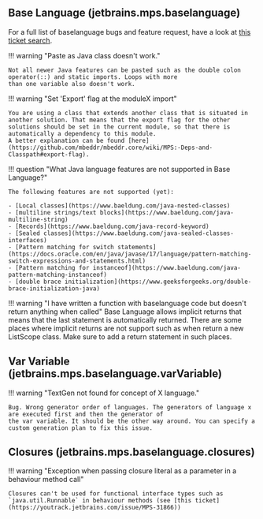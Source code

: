 ## Base Language (jetbrains.mps.baselanguage)

For a full list of baselanguage bugs and feature request, have a look at [this ticket search](https://youtrack.jetbrains.com/issues/MPS?q=%23Open%20%23BaseLanguage).

!!! warning "Paste as Java class doesn't work."

    Not all newer Java features can be pasted such as the double colon operator(::) and static imports. Loops with more
    than one variable also doesn't work.

!!! warning "Set 'Export' flag at the moduleX import"

    You are using a class that extends another class that is situated in another solution. That means that the export flag for the other
    solutions should be set in the current module, so that there is automatically a dependency to this module.
    A better explanation can be found [here](https://github.com/mbeddr/mbeddr.core/wiki/MPS:-Deps-and-Classpath#export-flag).

!!! question "What Java language features are not supported in Base Language?"

    The following features are not supported (yet):

    - [Local classes](https://www.baeldung.com/java-nested-classes)
    - [multiline strings/text blocks](https://www.baeldung.com/java-multiline-string)
    - [Records](https://www.baeldung.com/java-record-keyword)
    - [Sealed classes](https://www.baeldung.com/java-sealed-classes-interfaces)
    - [Pattern matching for switch statements](https://docs.oracle.com/en/java/javase/17/language/pattern-matching-switch-expressions-and-statements.html)
    - [Pattern matching for instanceof](https://www.baeldung.com/java-pattern-matching-instanceof)
    - [double brace initialization](https://www.geeksforgeeks.org/double-brace-initialization-java)


!!! warning "I have written a function with baselanguage code but doesn't return anything when called"
    Base Language allows implicit returns that means that the last statement is automatically returned. There are some
    places where implicit returns are not support such as when return a new ListScope class. Make sure to add a return
    statement in such places.

## Var Variable (jetbrains.mps.baselanguage.varVariable)

!!! warning "TextGen not found for concept of X language."

    Bug. Wrong generator order of languages. The generators of language x are executed first and then the generator of
    the var variable. It should be the other way around. You can specify a custom generation plan to fix this issue.

## Closures (jetbrains.mps.baselanguage.closures)

!!! warning "Exception when passing closure literal as a parameter in a behaviour method call"

    Closures can't be used for functional interface types such as `java.util.Runnable` in behaviour methods (see [this ticket](https://youtrack.jetbrains.com/issue/MPS-31866)) 